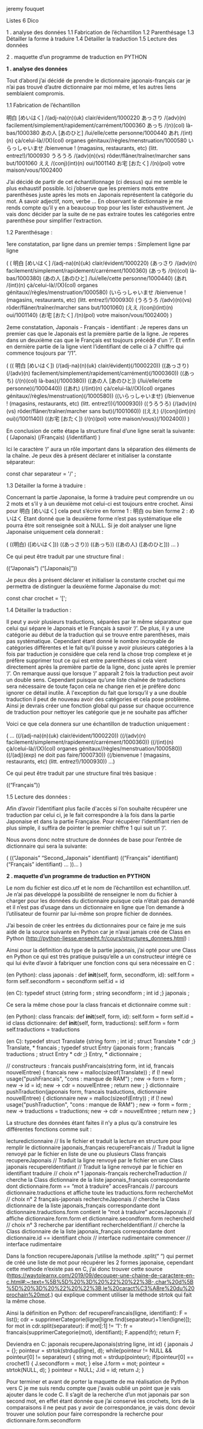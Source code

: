 jeremy fouquet

Listes 6 Dico

1 . analyse des données
    1.1 Fabrication de l’échantillon
    1.2 Parenthésage
    1.3 Détailler la forme à traduire
    1.4 Détailler la traduction
    1.5 Lecture des données

2 . maquette d’un programme de traduction en PYTHON


**1 . analyse des données**

Tout d’abord j’ai décidé de prendre le dictionnaire japonais-français car je n’ai pas trouvé d’autre dictionnaire par moi même, et les autres liens semblaient compromis.

1.1 Fabrication de l’échantillon

明白 [めいはく] /(adj-na)(n)(uk) clair/évident/1000220
あっさり /(adv)(n) facilement/simplement/rapidement/carrément/1000360
あっち /(n)(col) là-bas/1000380
あの人 [あのひと] /lui/elle/cette personne/1000440
あれ /(int)(n) çà/celui-là//(X)(col) organes génitaux//règles/menstruation/1000580
いらっしゃいませ /bienvenue ! (magasins, restaurants, etc) (litt. entrez!)/1000930
うろうろ /(adv)(n)(vs) rôder/flâner/traîner/marcher sans but/1001060
ええ /(conj)(int)(n) oui/1001140
お宅 [おたく] /(n)(pol) votre maison/vous/1002400

J’ai décidé de partir de cet échantillonnage (ci dessus) qui me semble le plus exhaustif possible.
Ici j’observe que les premiers mots entre parenthèses juste après les mots en Japonais représentent la catégorie du mot. A savoir adjectif, nom, verbe … En observant le dictionnaire je me rends compte qu’il y en a beaucoup trop pour les lister exhaustivement.
Je vais donc décider par la suite de ne pas extraire toutes les catégories entre parenthèse pour simplifier l’extraction.

1.2 Parenthésage :

1ere constatation, par ligne dans un premier temps : 
Simplement ligne par ligne

( ( 明白 [めいはく] /(adj-na)(n)(uk) clair/évident/1000220)
  (あっさり /(adv)(n) facilement/simplement/rapidement/carrément/1000360)
  (あっち /(n)(col) là-bas/1000380)
  (あの人 [あのひと] /lui/elle/cette personne/1000440)
  (あれ /(int)(n) çà/celui-là//(X)(col) organes génitaux//règles/menstruation/1000580)
  (いらっしゃいませ /bienvenue ! (magasins, restaurants, etc) (litt. entrez!)/1000930)
  (うろうろ /(adv)(n)(vs) rôder/flâner/traîner/marcher sans but/1001060)
  (ええ /(conj)(int)(n) oui/1001140)
  (お宅 [おたく] /(n)(pol) votre maison/vous/1002400) )

2eme constatation, Japonais - Français - identifiant : 
Je reperes dans un premier cas que le Japonais est la première partie de la ligne.
Je reperes dans un deuxième cas que le Français est toujours précédé d’un ‘/’.
Et enfin en dernière partie de la ligne vient l’identifiant de celle ci à 7 chiffre qui commence toujours par “/1”.




( (( 明白 [めいはく]) (/(adj-na)(n)(uk) clair/évident)(/1000220))
  ((あっさり) (/(adv)(n) facilement/simplement/rapidement/carrément)(/1000360))
  ((あっち) (/(n)(col) là-bas)(/1000380))
  ((あの人 [あのひと]) (/lui/elle/cette personne)(/1000440))
  ((あれ) (/(int)(n) çà/celui-là//(X)(col) organes génitaux//règles/menstruation)(/1000580))
  ((いらっしゃいませ) (/bienvenue ! (magasins, restaurants, etc) (litt. entrez!))(/1000930))
  ((うろうろ) (/(adv)(n)(vs) rôder/flâner/traîner/marcher sans but)(/1001060))
  ((ええ) (/(conj)(int)(n) oui)(/1001140))
  ((お宅 [おたく]) (/(n)(pol) votre maison/vous)(/1002400)) )
 

En conclusion de cette étape la structure final d’une ligne serait la suivante:
( (Japonais) (/Français) (/identifiant) )

Ici le caractère ‘/’ aura un rôle important dans la séparation des éléments de la chaîne. 
Je peux dès à présent déclarer et initialiser la constante séparateur:

const char separateur = '/' ;

1.3 Détailler la forme à traduire :

Concernant la partie Japonaise, la forme à traduire peut comprendre un ou 2 mots et s’il y à un deuxième mot celui-ci est toujours entre crochet. Ainsi pour 明白 [めいはく] cela peut s’écrire en forme 1 : 明白 ou bien forme 2 : めいはく
Etant donné que la deuxième forme n’est pas systématique elle pourra être soit renseignée soit à NULL.
Si je doit analyser une ligne Japonaise uniquement cela donnerait : 

( ((明白) ([めいはく])) 
((あっさり)) 
((あっち)) 
((あの人) ([あのひと])) … )

Ce qui peut être traduit par une structure final : 
 
((“Japonais”) (“[Japonais]”)) 

Je peux dès à présent déclarer et initialiser la constante crochet qui me permettra de distinguer la deuxième forme Japonaise du mot:

const char crochet = '[';

 
1.4 Détailler la traduction :

Il peut y avoir plusieurs traductions, séparées par le même séparateur que celui qui sépare le Japonais et le Français à savoir ‘/’.
De plus, il y a une catégorie au début de la traduction qui se trouve entre parenthèses, mais pas systématique. 
Cependant étant donné le nombre incroyable de catégories différentes et le fait qu’il puisse y avoir plusieurs catégories à la fois par traduction je considère que cela rend la chose trop complexe et je préfère supprimer tout ce qui est entre parenthèses si cela vient directement après la première partie de la ligne, donc juste après le premier ‘/’.
On remarque aussi que lorsque ‘/’ apparaît 2 fois la traduction peut avoir un double sens. Cependant puisque qu’une liste chaînée de traductions sera nécessaire de toute façon cela ne change rien et je préfère donc ignorer ce détail inutile. 
À l'exception du fait que lorsqu’il y a une double traduction il peut de nouveau avoir des catégories et cela pose problème. Ainsi je devrais créer une fonction global qui passe sur chaque occurrence de traduction pour nettoyer les catégorie que je ne souhaite pas afficher

Voici ce que cela donnera  sur une échantillon de traduction uniquement :

( … ((/(adj-na)(n)(uk) clair/évident/1000220))
((/(adv)(n) facilement/simplement/rapidement/carrément/1000360))
((/(int)(n) çà/celui-là//(X)(col) organes génitaux//règles/menstruation/1000580))
((/(adj)(exp) ne doit pas faire/1000730))
((/bienvenue ! (magasins, restaurants, etc) (litt. entrez!)/1000930)) …)

Ce qui peut être traduit par une structure final très basique : 
 
((“Français”)) 
 
1.5 Lecture des données :
 
Afin d’avoir l’identifiant plus facile d'accès si l’on souhaite récupérer une traduction par celui ci, je le fait correspondre à la fois dans la partie Japonaise et dans la partie Française.
Pour récupérer l’identifiant rien de plus simple, il suffira de pointer le premier chiffre 1 qui suit un ‘/’.
 
Nous avons donc notre structure de données de base pour l’entrée de dictionnaire qui sera la suivante:

( ((“Japonais” “Second_Japonais” identifiant) 
((“Français” identifiant) (“Français” identifiant) … ))... )

**2 . maquette d’un programme de traduction en PYTHON**
 
Le nom du fichier est dico.utf et le nom de l’échantillon est echantillon.utf. Je n’ai pas développé la possibilité de renseigner le nom du fichier à charger pour les données du dictionnaire puisque cela n’était pas demandé et il n’est pas d’usage dans un dictionnaire en ligne que l’on demande à l’utilisateur de fournir par lui-même son propre fichier de données.
 
J’ai besoin de créer les entrées du dictionnaires pour ce faire je me suis aidé de la source suivante en Python car je n’avai jamais créé de Class en Python (http://python-liesse.enseeiht.fr/cours/structures_donnees.html) :
 
Ainsi pour la définition du type de la partie japonais, j’ai opté pour une Class en Python ce qui est très pratique puisqu’elle a un constructeur intégré ce qui lui évite d’avoir à fabriquer une fonction cons qui sera nécessaire en C :
 
(en Python):
class japonais :
    def __init__(self, form, secondform, id):
        self.form = form
        self.secondform = secondform
        self.id = id
 
(en C):
typedef struct {string form ; string secondform ; int id ;} japonais ;
 
Ce sera la même chose pour la class francais et dictionnaire comme suit :
 
(en Python):
class francais:
    def __init__(self, form, id):
        self.form = form
        self.id = id
​​class dictionnaire:
    def __init__(self, form, traductions):
        self.form = form
        self.traductions = traductions
 
 
(en C):
typedef struct Translate {string form ; int id ; struct Translate * cdr ;} Translate, * francais ;
typedef struct Entry {japonais form ; francais traductions ; struct Entry * cdr ;} Entry, * dictionnaire ; 
 
 
// constructeurs :
francais pushFrancais(string form, int id, francais nouvelEntree) {
    francais new = malloc(sizeof(Translate)) ;
    if (! new) usage("pushFrancais", "cons : manque de RAM") ;
    new -> form = form ;
    new -> id = id;
    new -> cdr = nouvelEntree ;
    return new ;
}
dictionnaire pushTraduction(japonais form, francais traductions, dictionnaire nouvelEntree) {
    dictionnaire new = malloc(sizeof(Entry)) ;
    if (! new) usage("pushTraduction", "cons : manque de RAM") ;
    new -> form = form ;
    new -> traductions = traductions;
    new -> cdr = nouvelEntree ;
    return new ;
}
 
La structure des données étant faites il n’y a plus qu'à construire les différentes fonctions comme suit :
 
lecturedictionnaire // lis le fichier et traduit la lecture en structure pour remplir le dictionnaire japonais_français
recupereFrancais // Traduit la ligne renvoyé par le fichier en liste de une ou plusieurs Class français
recupereJaponais // Traduit la ligne renvoyé par le fichier en une Class japonais
recupereIdentifiant // Traduit la ligne renvoyé par le fichier en identifiant
traduire // choix n° 1 japonais-français
rechercheTraduction // cherche la Class dictionnaire de la liste japonais_français correspondante dont dictionnaire.form == “mot à traduire”
accesFrancais // parcours dictionnaire.traductions et affiche toute les traductions.form
rechercheMot // choix n° 2 français-japonais
rechercheJaponais // cherche la Class dictionnaire de la liste japonais_français correspondante dont dictionnaire.traductions.form contient le “mot à traduire”
accesJaponais  // affiche dictionnaire.form.form et dictionnaire.secondform.form
rechercheId // choix n° 3 recherche par identifiant
rechercheIdentifiant // cherche la Class dictionnaire de la liste japonais_français correspondante dont dictionnaire.id == identifiant
choix  // interface rudimentaire
commencer  // interface rudimentaire
 
Dans la fonction recupereJaponais j’utilise la methode .split(“ “) qui permet de créé une liste de mot pour récupérer les 2 formes japonaise, cependant cette methode n’existe pas en C, j’ai donc trouver cette source (https://waytolearnx.com/2019/09/decouper-une-chaine-de-caractere-en-c.html#:~:text=%5B%5D%20%3D%20%22%20%22%3B-,char%20d%5B%5D%20%3D%20%22%20%22%3B,le%20caract%C3%A8re%20du%20prochain%20mot.)
qui explique comment utiliser la méthode strtok qui fait la même chose.
 
Ainsi la définition en Python:
def recupereFrancais(ligne, identifiant):
    F = list();
    cdr = supprimerCategorie(ligne[ligne.find(separateur)+1:len(ligne)]);
    for mot in cdr.split(separateur):
        if mot[:1] != '1':
            fr = francais(supprimerCategorie(mot), identifiant);
            F.append(fr);
    return F;
 
Deviendra en C:
japonais recupereJaponais(string ligne, int id) {
    japonais J = {};
    pointeur = strtok(strdup(ligne), d);
    while(pointeur != NULL && pointeur[0] != separateur) {
        string mot = strdup(pointeur);
        if(pointeur[0] == crochet1) {
            J.secondform = mot;
        }
        else J.form = mot;
        pointeur = strtok(NULL, d);
    }
    pointeur = NULL;
    J.id = id;
    return J;
}
 
Pour terminer et avant de porter la maquette de ma réalisation de Python vers C je me suis rendu compte que j'avais oublié un point que je vais ajouter dans le code C.
Il s’agit de la recherche d’un mot japonais par son second mot, en effet étant donnée que j’ai conservé les crochets, lors de la comparaisons il ne peut pas y avoir de correspondance, je vais donc devoir trouver une solution pour faire correspondre la recherche pour dictionnaire.form.secondform
